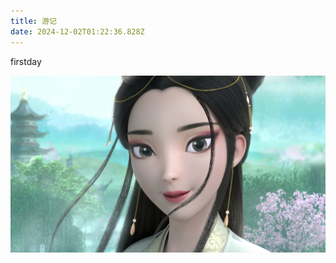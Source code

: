 ```yaml
---
title: 游记
date: 2024-12-02T01:22:36.828Z
---
```



firstday

![《白蛇缘起》白素贞小白壁纸.jpg](https://github.com/Yc865/tinymind-blog/blob/main/assets/images/2024-12-02/1733102582549.jpg?raw=true)